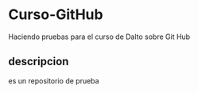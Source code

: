 # Curso-GitHub
Haciendo pruebas para el curso de Dalto sobre Git Hub

## descripcion
es un repositorio de prueba
